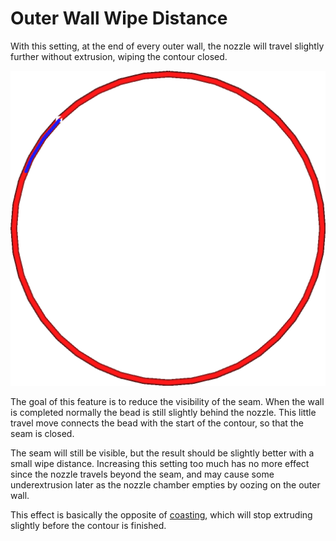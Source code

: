 Outer Wall Wipe Distance
====
With this setting, at the end of every outer wall, the nozzle will travel slightly further without extrusion, wiping the contour closed.

<!--screenshot {
"image_path": "wall_0_wipe_dist.png",
"models": [
    {
        "script": "thin_cylinder.scad",
        "transformation": ["scale(0.5)"]
    }
],
"camera_position": [0, 0, 50],
"settings": {
    "wall_0_wipe_dist": 4
},
"structures": ["travels", "helpers", "shell", "infill", "starts"],
"minimum_layer": 2,
"layer": 2,
"colours": 16
}-->
![A small travel move after completing the outer wall](images/wall_0_wipe_dist.png)

The goal of this feature is to reduce the visibility of the seam. When the wall is completed normally the bead is still slightly behind the nozzle. This little travel move connects the bead with the start of the contour, so that the seam is closed.

The seam will still be visible, but the result should be slightly better with a small wipe distance. Increasing this setting too much has no more effect since the nozzle travels beyond the seam, and may cause some underextrusion later as the nozzle chamber empties by oozing on the outer wall.

This effect is basically the opposite of [coasting](coasting_enable.md), which will stop extruding slightly before the contour is finished.